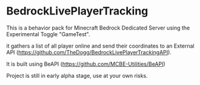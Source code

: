 # BedrockLivePlayerTracking

This is a behavior pack for Minecraft Bedrock Dedicated Server using the Experimental Toggle "GameTest".

it gathers a list of all player online and send their coordinates to an External API (https://github.com/TheDogg/BedrockLivePlayerTrackingAPI).

It is built using BeAPI (https://github.com/MCBE-Utilities/BeAPI)

Project is still in early alpha stage, use at your own risks.
